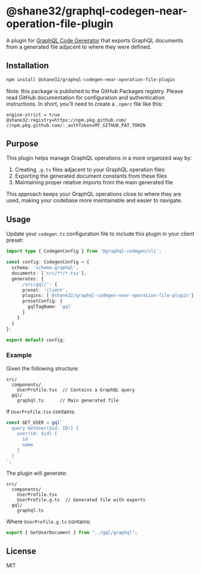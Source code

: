 # @shane32/graphql-codegen-near-operation-file-plugin

A plugin for [GraphQL Code Generator](https://www.graphql-code-generator.com/) that exports GraphQL documents from a generated file adjacent to where they were defined.

## Installation

```bash
npm install @shane32/graphql-codegen-near-operation-file-plugin
```

Note: this package is published to the GitHub Packages registry. Please read GitHub documentation for configuration and authentication instructions. In short, you'll need to create a `.npmrc` file like this:

```
engine-strict = true
@shane32:registry=https://npm.pkg.github.com/
//npm.pkg.github.com/:_authToken=MY_GITHUB_PAT_TOKEN
```

## Purpose

This plugin helps manage GraphQL operations in a more organized way by:
1. Creating `.g.ts` files adjacent to your GraphQL operation files
2. Exporting the generated document constants from these files
3. Maintaining proper relative imports from the main generated file

This approach keeps your GraphQL operations close to where they are used, making your codebase more maintainable and easier to navigate.

## Usage

Update your `codegen.ts` configuration file to include this plugin in your client preset:

```typescript
import type { CodegenConfig } from '@graphql-codegen/cli';

const config: CodegenConfig = {
  schema: 'schema.graphql',
  documents: ['src/**/*.tsx'],
  generates: {
    './src/gql/': {
      preset: 'client',
      plugins: ['@shane32/graphql-codegen-near-operation-file-plugin'],
      presetConfig: {
        gqlTagName: 'gql'
      }
    }
  }
};

export default config;
```

### Example

Given the following structure:

```
src/
  components/
    UserProfile.tsx  // Contains a GraphQL query
  gql/
    graphql.ts      // Main generated file
```

If `UserProfile.tsx` contains:

```typescript
const GET_USER = gql`
  query GetUser($id: ID!) {
    user(id: $id) {
      id
      name
    }
  }
`;
```

The plugin will generate:

```
src/
  components/
    UserProfile.tsx
    UserProfile.g.ts  // Generated file with exports
  gql/
    graphql.ts
```

Where `UserProfile.g.ts` contains:

```typescript
export { GetUserDocument } from "../gql/graphql";
```

## License

MIT
